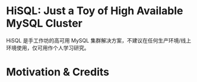 # HiSQL: Just a Toy of High Available MySQL Cluster

HiSQL 是手工作坊的高可用 MySQL 集群解决方案，不建议在任何生产环境/线上环境使用，仅可用作个人学习研究。

# Motivation & Credits
